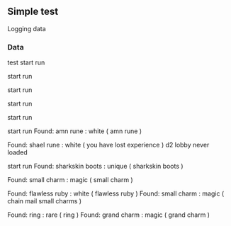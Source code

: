 ## Simple test

Logging data

### Data


test
start run

start run

start run

start run

start run

start run
Found: amn rune : white ( amn rune )


Found: shael rune : white ( you have lost experience )
d2 lobby never loaded

start run
Found: sharkskin boots : unique ( sharkskin boots )

Found: small charm : magic ( small charm )


Found: flawless ruby : white ( flawless ruby )
Found: small charm : magic ( chain mail small charms )

Found: ring : rare ( ring )
Found: grand charm : magic ( grand charm )

